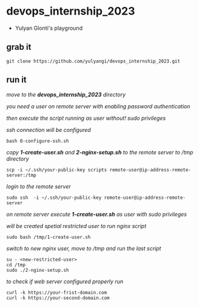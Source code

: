 # devops_internship_2023
  * Yulyan Glonti's playground

## grab it

```
git clone https://github.com/yulyangi/devops_internship_2023.git
```

## run it

*move to the **devops_internship_2023** directory*

*you need a user on remote server with enabling password authentication*

*then execute the script running as user without! sudo privileges*

*ssh connection will be configured*
```
bash 0-configure-ssh.sh
```
*copy **1-create-user.sh** and **2-nginx-setup.sh** to the remote server to /tmp directory*
```
scp -i ~/.ssh/your-public-key scripts remote-user@ip-address-remote-server:/tmp
```
*login to the remote server*
```
sudo ssh  -i ~/.ssh/your-public-key remote-user@ip-address-remote-server
```
*on remote server execute **1-create-user.sh**  as user with sudo privileges*

*will be created spetial restricted user to run nginx script*
```
sudo bash /tmp/1-create-user.sh
```
*switch to new nginx user, move to /tmp and run the last script*
```
su - <new-restricted-user>
cd /tmp
sudo ./2-nginx-setup.sh
```
*to check if web server configured properly run*
```
curl -k https://your-frist-domain.com
curl -k https://your-second-domain.com
```
